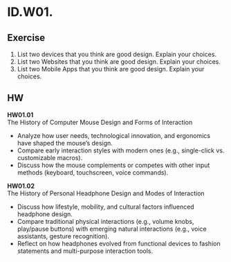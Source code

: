 
# ID.W01. 

## Exercise  
1.	List two devices that you think are good design. Explain your choices.
2.	List two Websites that you think are good design. Explain your choices.
3.	List two Mobile Apps that you think are good design. Explain your choices.

## HW  

**HW01.01**  
The History of Computer Mouse Design and Forms of Interaction  

- Analyze how user needs, technological innovation, and ergonomics have shaped the mouse’s design.
- Compare early interaction styles with modern ones (e.g., single-click vs. customizable macros).
- Discuss how the mouse complements or competes with other input methods (keyboard, touchscreen, voice commands).

**HW01.02**  
The History of Personal Headphone Design and Modes of Interaction  

- Discuss how lifestyle, mobility, and cultural factors influenced headphone design.
- Compare traditional physical interactions (e.g., volume knobs, play/pause buttons) with emerging natural interactions (e.g., voice assistants, gesture recognition).
- Reflect on how headphones evolved from functional devices to fashion statements and multi-purpose interaction tools.
